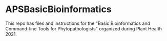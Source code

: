 # APSBasicBioinformatics
This repo has files and instructions for the "Basic Bioinformatics and Command-line Tools for Phytopathologists" organized during Plant Health 2021.
